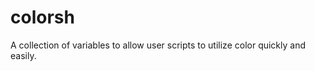 colorsh
=======

A collection of variables to allow user scripts to utilize color quickly and easily.
